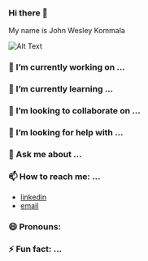 ### Hi there 👋

My name is John Wesley Kommala

![Alt Text](https://media.giphy.com/media/ftHNle25rthTu19OAd/giphy.gif) 

### 🔭 I’m currently working on ...
### 🌱 I’m currently learning ...
### 👯 I’m looking to collaborate on ...
### 🤔 I’m looking for help with ...
### 💬 Ask me about ...
### 📫 How to reach me: ...
  - [linkedin](https://www.linkedin.com/in/john-wesley-kommala-920739197/)
  - [email](mailto:kjwesley2002@gmail.com)
### 😄 Pronouns: 
### ⚡ Fun fact: ...

<!--
**JohnWesleyK/JohnWesleyK** is a ✨ _special_ ✨ repository because its `README.md` (this file) appears on your GitHub profile.

Here are some ideas to get you started:

- 🔭 I’m currently working on ...
- 🌱 I’m currently learning ...
- 👯 I’m looking to collaborate on ...
- 🤔 I’m looking for help with ...
- 💬 Ask me about ...
- 📫 How to reach me: ...
- 😄 Pronouns: ...
- ⚡ Fun fact: ...
-->
